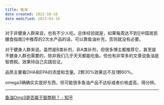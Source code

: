 ```yaml
---
title: 鱼油
date created: 2022-10-18
date modified: 2023-03-14
---
```


对于非健身人群来说，也有不少人吃。总体经验就是，如果每周达不到[[中国居民膳食指南]]中推荐的2次水产品的话，可以靠鱼油补充，否则就没有必要。

对于健身人群来说。虽然是B类补剂，非A类补剂，但很多博主都推荐它，甚至是不健身人群也需要的，除非我们几乎天天都能吃鱼。但也有非常多的文章说鱼油是智商税。效果待自己实践验证。

品质主要看DHA和EPA的浓度和含量。2颗30%效果远不及1颗60%。

omega3确确实实是好东西，但可能很多鱼油产品不达标或者价格虚高，得分辨。

---

[鱼油Omg3是否属于智商税？ - 知乎](https://www.zhihu.com/question/444993414/answer/2554988757)
